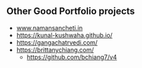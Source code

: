 ## Other Good Portfolio projects

- www.namansancheti.in
- https://kunal-kushwaha.github.io/
- https://gangachatrvedi.com/
- https://brittanychiang.com/
  - https://github.com/bchiang7/v4
